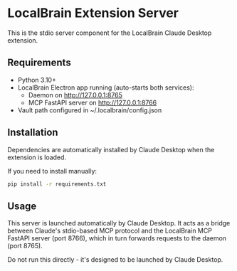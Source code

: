 # LocalBrain Extension Server

This is the stdio server component for the LocalBrain Claude Desktop extension.

## Requirements

- Python 3.10+
- LocalBrain Electron app running (auto-starts both services):
  - Daemon on http://127.0.0.1:8765
  - MCP FastAPI server on http://127.0.0.1:8766
- Vault path configured in ~/.localbrain/config.json

## Installation

Dependencies are automatically installed by Claude Desktop when the extension is loaded.

If you need to install manually:

```bash
pip install -r requirements.txt
```

## Usage

This server is launched automatically by Claude Desktop. It acts as a bridge between
Claude's stdio-based MCP protocol and the LocalBrain MCP FastAPI server (port 8766),
which in turn forwards requests to the daemon (port 8765).

Do not run this directly - it's designed to be launched by Claude Desktop.
